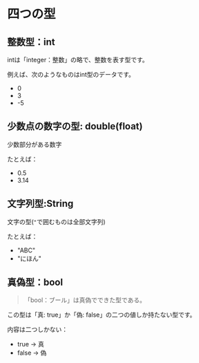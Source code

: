

# 四つの型


## 整数型：int

intは「integer：整数」の略で、整数を表す型です。

例えば、次のようなものはint型のデータです。

- 0
- 3
- -5

## 少数点の数字の型: double(float)

少数部分がある数字

たとえば：

- 0.5
- 3.14


## 文字列型:String

文字の型(`"`で囲むものは全部文字列)

たとえば：

- "ABC"
- "にほん"


## 真偽型：bool

> 「bool：ブール」は真偽でできた型である。

この型は「真: true」か「偽: false」の二つの値しか持たない型です。

内容は二つしかない：

- true  -> 真
- false -> 偽

